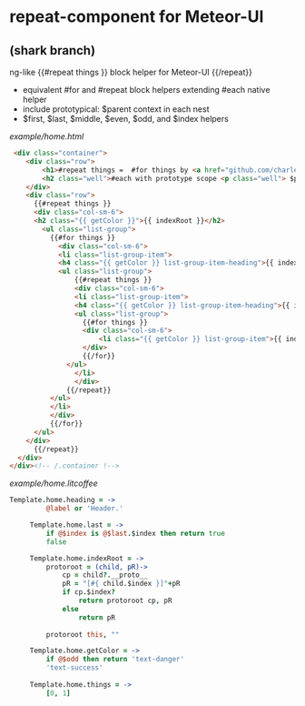 repeat-component for Meteor-UI
====
(shark branch)
---
ng-like {{#repeat things }} block helper for Meteor-UI {{/repeat}}
 - equivalent #for and #repeat block helpers extending #each native helper
 - include prototypical: $parent context in each nest
 - $first, $last, $middle, $even, $odd, and $index helpers

*example/home.html*

```HTML
 <div class="container">
    <div class="row">
        <h1>#repeat things =  #for things by <a href="github.com/charlesjshort/repeat-component">charlesjshort&nbsp;<i class="ion-social-github"></i></a></h1>
        <h2 class="well">#each with prototype scope <p class="well"> $parent, $index, $first, $last, $odd, $even, $middle</p></h2> 
    </div>
    <div class="row">
      {{#repeat things }}
      <div class="col-sm-6">
      <h2 class="{{ getColor }}">{{ indexRoot }}</h2>
        <ul class="list-group">
          {{#for things }}
            <div class="col-sm-6">
            <li class="list-group-item">
            <h4 class="{{ getColor }} list-group-item-heading">{{ indexRoot }}</h4>
            <ul class="list-group">
                {{#repeat things }}
                <div class="col-sm-6">
                <li class="list-group-item">
                <h4 class="{{ getColor }} list-group-item-heading">{{ indexRoot }}</h4>
                <ul class="list-group">
                  {{#for things }}
                  <div class="col-sm-6">
                      <li class="{{ getColor }} list-group-item">{{ indexRoot }}</li>
                  </div>
                  {{/for}}
              </ul>
                </li>
                </div>
              {{/repeat}}
          </ul>
          </li>
          </div>
          {{/for}}
      </ul>
    </div>
      {{/repeat}}
  </div>
</div><!-- /.container !-->
```
*example/home.litcoffee*
```coffeescript
Template.home.heading = ->
         @label or 'Header.'

     Template.home.last = ->
         if @$index is @$last.$index then return true
         false

     Template.home.indexRoot = ->
         protoroot = (child, pR)->
             cp = child?.__proto__
             pR = "[#{ child.$index }]"+pR
             if cp.$index?
                 return protoroot cp, pR
             else
                 return pR
         
         protoroot this, ""

     Template.home.getColor = ->
         if @$odd then return 'text-danger'
         'text-success'
     
     Template.home.things = ->
         [0, 1]
